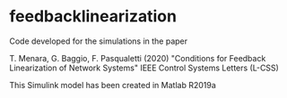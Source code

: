 # feedbacklinearization
Code developed for the simulations in the paper

T. Menara, G. Baggio, F. Pasqualetti (2020)
"Conditions for Feedback Linearization of Network Systems"
IEEE Control Systems Letters (L-CSS)

This Simulink model has been created in Matlab R2019a

